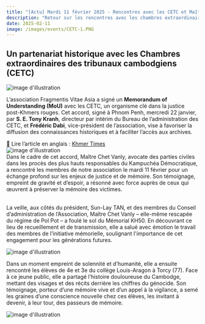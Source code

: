 ```yaml
---
title: "[Actu] Mardi 11 février 2025 - Rencontres avec les CETC et Maître Chet Vanly"
description: "Retour sur les rencontres avec les chambres extraordinaires au sein des tribunaux cambodgiens"
date: 2025-02-11
image: /images/events/CETC-1.PNG
---
```

## Un partenariat historique avec les Chambres extraordinaires des tribunaux cambodgiens (CETC)
![image d'illustration](/images/events/CETC-1.PNG)

L’association Fragmentis Vitae Asia a signé un **Memorandum of Understanding (MoU)** avec les CETC, un organisme clé dans la justice post-Khmers rouges. Cet accord, signé à Phnom Penh, mercredi 22 janvier, par **S. E. Tony Kranh**, directeur par intérim du Bureau de l’administration des CETC, et **Frédéric Dabi**, vice-président de l’association, vise à favoriser la diffusion des connaissances historiques et à faciliter l’accès aux archives.

🔎 Lire l’article en anglais : [Khmer Times](https://www.khmertimeskh.com/501630314/eccc-fragmentis-vitae-asia-sign-mou-on-legacy-preservation/)
<br>
![image d'illustration](/images/events/CETC-2.PNG) <br>
Dans le cadre de cet accord, Maître Chet Vanly, avocate des parties civiles dans les procès des plus hauts responsables du Kampuchéa Démocratique, a rencontré les membres de notre association le mardi 11 février pour un échange profond sur les enjeux de justice et de mémoire. Son témoignage, empreint de gravité et d’espoir, a résonné avec force auprès de ceux qui œuvrent à préserver la mémoire des victimes.<br><br>

La veille, aux côtés du président, Sun-Lay TAN, et des membres du Conseil d’administration de l’Association, Maître Chet Vanly – elle-même rescapée du régime de Pol Pot – a foulé le sol du Mémorial KH50. En découvrant ce lieu de recueillement et de transmission, elle a salué avec émotion le travail des membres de l’initiative mémorielle, soulignant l'importance de cet engagement pour les générations futures.<br>

![image d'illustration](/images/events/CETC-3.PNG)

Dans un moment empreint de solennité et d’humanité, elle a ensuite rencontré les élèves de 4e et 3e du collège Louis-Aragon à Torcy (77). Face à ce jeune public, elle a partagé l’histoire douloureuse du Cambodge, mettant des visages et des récits derrière les chiffres du génocide. Son témoignage, porteur d’une mémoire vive et d’un appel à la vigilance, a semé les graines d’une conscience nouvelle chez ces élèves, les invitant à devenir, à leur tour, des passeurs de mémoire.

![image d'illustration](/images/events/CETC-4.PNG)
